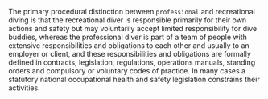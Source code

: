 The primary procedural distinction between `professional` and recreational diving is that the recreational diver is responsible primarily for their own actions and safety but may voluntarily accept limited responsibility for dive buddies, whereas the professional diver is part of a team of people with extensive responsibilities and obligations to each other and usually to an employer or client, and these responsibilities and obligations are formally defined in contracts, legislation, regulations, operations manuals, standing orders and compulsory or voluntary codes of practice. In many cases a statutory national occupational health and safety legislation constrains their activities.
